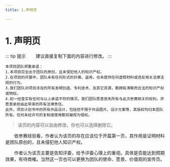 ```yaml
---
title: 1.声明页

---
```

# 1. 声明页

::: tip 提示
&emsp;&emsp;建议直接复制下面的内容进行修改。
:::

```
本项目团队郑重承诺：
1.本项目完全出于团队的原创，且未侵犯他人的知识产权。
2.在项目的开展中，团队未有任何形式的抄袭、盗用，也未提供任何虚假材料或违反相关法律法规的行为。
3.我们团队对项目涉及的所有发明创造、专利技术、及其它资源，都拥有清晰而合法的知识产权或物权。
4.如一经查实有任何与以上承诺不符的情况，我们团队愿意丧失所有与此次参赛相关的权利，并愿意承担由此带来的所有法律责任。
此外，项目计划书中的所有作品设计，包括但不限于作品图片、设计方案等，其版权均归本团队所有。任何未经许可的复制或使用都将被视为侵权。
```

> 该页的内容可以自由修改，你也可以选择删除它。

&emsp;&emsp;依参赛经验看，作者认为该页的存在应该位于开篇第一页，其作用是证明材料是团队原创的，且未侵犯他人知识产权。

&emsp;&emsp;作者认为该页主要是告知评委，给予评委心理上的重视。具体是否能达到预期效果，有待商榷。当然这一页也可以更换为团队的使命、愿景、价值观的宣传页。

